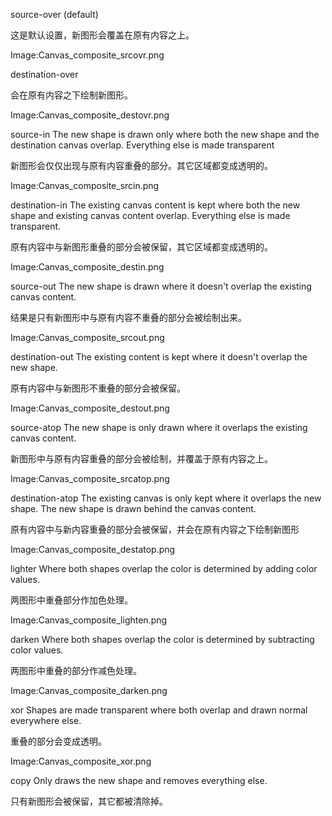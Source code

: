 source-over (default)

这是默认设置，新图形会覆盖在原有内容之上。

Image:Canvas_composite_srcovr.png

destination-over

会在原有内容之下绘制新图形。

Image:Canvas_composite_destovr.png

source-in
The new shape is drawn only where both the new shape and the destination canvas overlap. Everything else is made transparent

新图形会仅仅出现与原有内容重叠的部分。其它区域都变成透明的。

Image:Canvas_composite_srcin.png

destination-in
The existing canvas content is kept where both the new shape and existing canvas content overlap. Everything else is made transparent.

原有内容中与新图形重叠的部分会被保留，其它区域都变成透明的。

Image:Canvas_composite_destin.png

source-out
The new shape is drawn where it doesn't overlap the existing canvas content.

结果是只有新图形中与原有内容不重叠的部分会被绘制出来。

Image:Canvas_composite_srcout.png

destination-out
The existing content is kept where it doesn't overlap the new shape.

原有内容中与新图形不重叠的部分会被保留。

Image:Canvas_composite_destout.png

source-atop
The new shape is only drawn where it overlaps the existing canvas content.

新图形中与原有内容重叠的部分会被绘制，并覆盖于原有内容之上。

Image:Canvas_composite_srcatop.png

destination-atop
The existing canvas is only kept where it overlaps the new shape. The new shape is drawn behind the canvas content.

原有内容中与新内容重叠的部分会被保留，并会在原有内容之下绘制新图形

Image:Canvas_composite_destatop.png

lighter
Where both shapes overlap the color is determined by adding color values.

两图形中重叠部分作加色处理。

Image:Canvas_composite_lighten.png

darken
Where both shapes overlap the color is determined by subtracting color values.

两图形中重叠的部分作减色处理。

Image:Canvas_composite_darken.png

xor
Shapes are made transparent where both overlap and drawn normal everywhere else.

重叠的部分会变成透明。

Image:Canvas_composite_xor.png

copy
Only draws the new shape and removes everything else.

只有新图形会被保留，其它都被清除掉。